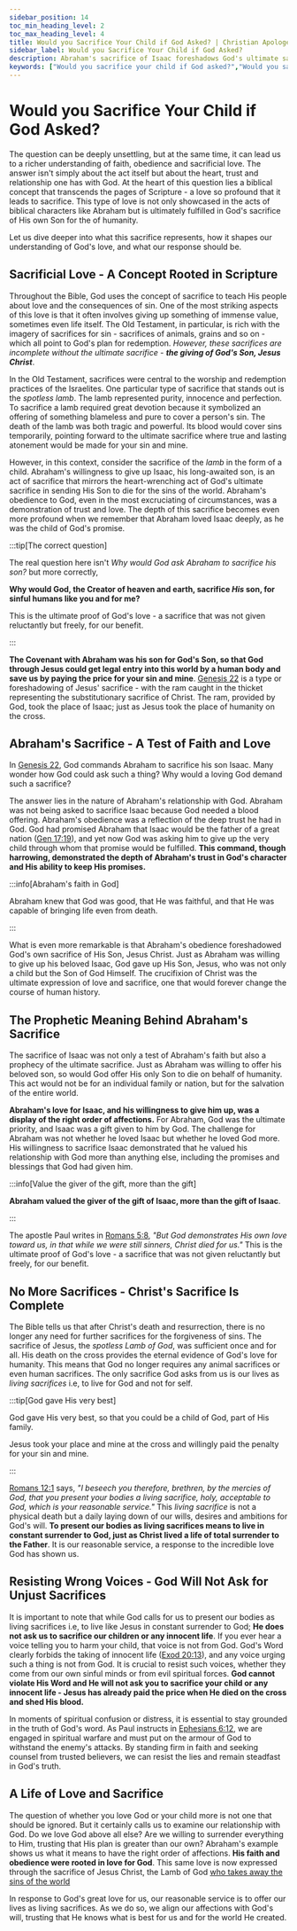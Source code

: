 ```yaml
---
sidebar_position: 14
toc_min_heading_level: 2
toc_max_heading_level: 4
title: Would you Sacrifice Your Child if God Asked? | Christian Apologetics
sidebar_label: Would you Sacrifice Your Child if God Asked?
description: Abraham's sacrifice of Isaac foreshadows God's ultimate sacrifice of Jesus for you and me. Both exemplify sacrificial love and obedient faith in God's plan. Our response is to live as living sacrifices.
keywords: ["Would you sacrifice your child if God asked?","Would you sacrifice your child if God asked you?","Abraham's Sacrifice","Biblical Sacrifice","God's Love","Jesus Christ's Sacrifice","Sacrificial Love","Faith and Obedience","Old Testament Sacrifices","New Testament Teachings","Trust in God","Voice of God vs. Evil Voices","Human Redemption","Innocent Sacrifice"]
---
```


# Would you Sacrifice Your Child if God Asked?

The question can be deeply unsettling, but at the same time, it can lead us to a richer understanding of faith,
obedience and sacrificial love. The answer isn't simply about the act itself but about the heart, trust and
relationship one has with God. At the heart of this question lies a biblical concept that transcends the pages
of Scripture - a love so profound that it leads to sacrifice. This type of love is not only showcased in the acts
of biblical characters like Abraham but is ultimately fulfilled in God's sacrifice of His own Son for the 
of humanity.

Let us dive deeper into what this sacrifice represents, how it shapes our understanding of God's love, and what our
response should be.

## Sacrificial Love - A Concept Rooted in Scripture

Throughout the Bible, God uses the concept of sacrifice to teach His people about love and the consequences of sin.
One of the most striking aspects of this love is that it often involves giving up something of immense value, sometimes
even life itself. The Old Testament, in particular, is rich with the imagery of sacrifices for sin - sacrifices of
animals, grains and so on - which all point to God's plan for redemption. *However, these sacrifices are incomplete
without the ultimate sacrifice* - ***the giving of God's Son, Jesus Christ***.

In the Old Testament, sacrifices were central to the worship and redemption practices of the Israelites. One
particular type of sacrifice that stands out is the *spotless lamb*. The lamb represented purity, innocence and
perfection. To sacrifice a lamb required great devotion because it symbolized an offering of something blameless
and pure to cover a person's sin. The death of the lamb was both tragic and powerful. Its blood would cover
sins temporarily, pointing forward to the ultimate sacrifice where true and lasting atonement would be made for
your sin and mine.

However, in this context, consider the sacrifice of the *lamb* in the form of a child. Abraham's willingness to
give up Isaac, his long-awaited son, is an act of sacrifice that mirrors the heart-wrenching act of God's ultimate
sacrifice in sending His Son to die for the sins of the world. Abraham's obedience to God, even in the most
excruciating of circumstances, was a demonstration of trust and love. The depth of this sacrifice becomes
even more profound when we remember that Abraham loved Isaac deeply, as he was the child of God's promise. 

:::tip[The correct question]

The real question here isn't *Why would God ask Abraham to sacrifice his son?* but more correctly,

**Why would God, the Creator of heaven and earth, sacrifice *His* son, for sinful humans like you and for me?**

This is the ultimate proof of God's love - a sacrifice that was not given reluctantly but freely, for our benefit.

:::

**The Covenant with Abraham was his son for God's Son, so that God through Jesus could get legal entry into
this world by a human body and save us by paying the price for your sin and mine**.
[Genesis 22](https://www.biblegateway.com/passage/?search=gen%2022&version=NKJV) is a type or foreshadowing of
Jesus' sacrifice - with the ram caught in the thicket representing the substitutionary sacrifice of Christ.
The ram, provided by God, took the place of Isaac; just as Jesus took the place of humanity on the cross. 

## Abraham's Sacrifice - A Test of Faith and Love

In [Genesis 22](https://www.biblegateway.com/passage/?search=Genesis%2022&version=NKJV), God commands Abraham
to sacrifice his son Isaac. Many wonder how God could ask such a thing? Why would a loving God demand such
a sacrifice?

The answer lies in the nature of Abraham's relationship with God. Abraham was not being asked to sacrifice Isaac
because God needed a blood offering. Abraham's obedience was a reflection of the deep trust he had in God. God
had promised Abraham that Isaac would be the father of a great nation
([Gen 17:19](https://www.biblegateway.com/passage/?search=Gen%2017%3A19&version=NKJV)), and yet now God was
asking him to give up the very child through whom that promise would be fulfilled. **This command, though harrowing,
demonstrated the depth of Abraham's trust in God's character and His ability to keep His promises.** 

:::info[Abraham's faith in God]

Abraham knew that God was good, that He was faithful, and that He was capable of bringing life even from death.

:::

What is even more remarkable is that Abraham's obedience foreshadowed God's own sacrifice of His Son, Jesus Christ.
Just as Abraham was willing to give up his beloved Isaac, God gave up His Son, Jesus, who was not only a child but
the Son of God Himself. The crucifixion of Christ was the ultimate expression of love and sacrifice, one that would
forever change the course of human history.

## The Prophetic Meaning Behind Abraham's Sacrifice

The sacrifice of Isaac was not only a test of Abraham's faith but also a prophecy of the ultimate sacrifice.
Just as Abraham was willing to offer his beloved son, so would God offer His only Son to die on behalf of humanity.
This act would not be for an individual family or nation, but for the salvation of the entire world.

**Abraham's love for Isaac, and his willingness to give him up, was a display of the right order of affections.**
For Abraham, God was the ultimate priority, and Isaac was a gift given to him by God. The challenge for Abraham
was not whether he loved Isaac but whether he loved God more. His willingness to sacrifice Isaac demonstrated
that he valued his relationship with God more than anything else, including the promises and blessings that God
had given him. 

:::info[Value the giver of the gift, more than the gift]

**Abraham valued the giver of the gift of Isaac, more than the gift of Isaac**.

:::

The apostle Paul writes in [Romans 5:8](https://www.biblegateway.com/passage/?search=rom%205%3A8&version=NKJV),
*"But God demonstrates His own love toward us, in that while we were still sinners, Christ died for us."*
This is the ultimate proof of God's love - a sacrifice that was not given reluctantly but freely, for our benefit.

## No More Sacrifices - Christ's Sacrifice Is Complete

The Bible tells us that after Christ's death and resurrection, there is no longer any need for further sacrifices
for the forgiveness of sins. The sacrifice of Jesus, the *spotless Lamb of God*, was sufficient once and for all.
His death on the cross provides the eternal evidence of God's love for humanity. This means that God no longer
requires any animal sacrifices or even human sacrifices. The only sacrifice God asks from us is our lives as
*living sacrifices* i.e, to live for God and not for self.

:::tip[God gave His very best]

God gave His very best, so that you could be a child of God, part of His family.

Jesus took your place and mine at the cross and willingly paid the penalty for your sin and mine.

:::

[Romans 12:1](https://www.biblegateway.com/passage/?search=rom%2012%3A1&version=NKJV) says, *"I beseech you therefore,
brethren, by the mercies of God, that you present your bodies a living sacrifice, holy, acceptable to God, which is
your reasonable service."* This *living sacrifice* is not a physical death but a daily laying down of our wills, desires
and ambitions for God's will. **To present our bodies as living sacrifices means to live in constant surrender to God,
just as Christ lived a life of total surrender to the Father**. It is our reasonable service, a response to the incredible
love God has shown us.

## Resisting Wrong Voices - God Will Not Ask for Unjust Sacrifices

It is important to note that while God calls for us to present our bodies as living sacrifices i.e, to live like Jesus 
in constant surrender to God; **He does not ask us to sacrifice our children or any innocent life**. If you
ever hear a voice telling you to harm your child, that voice is not from God. God's Word clearly
forbids the taking of innocent life ([Exod 20:13](https://www.biblegateway.com/passage/?search=Exo%2020%3A13&version=NKJV)),
and any voice urging such a thing is not from God. It is crucial to resist such voices, whether they come from our own
sinful minds or from evil spiritual forces. **God cannot violate His Word and He will not ask you to sacrifice your child
or any innocent life - Jesus has already paid the price when He died on the cross and shed His blood.**

In moments of spiritual confusion or distress, it is essential to stay grounded in the truth of God's word. As Paul
instructs in [Ephesians 6:12](https://www.biblegateway.com/passage/?search=Ephesians%206%3A12&version=NKJV), we are
engaged in spiritual warfare and must put on the armour of God to withstand the enemy's attacks. By standing firm in
faith and seeking counsel from trusted believers, we can resist the lies and remain steadfast in God's truth.

## A Life of Love and Sacrifice

The question of whether you love God or your child more is not one that should be ignored. But it certainly calls us to
examine our relationship with God. Do we love God above all else? Are we willing to surrender everything to Him,
trusting that His plan is greater than our own? Abraham's example shows us what it means to have the right order
of affections. **His faith and obedience were rooted in love for God**. This same love is now expressed through the
sacrifice of Jesus Christ, the Lamb of God [who takes away the sins of the world](../../jesus/because-he-lives/salvation-and-redemption.md)

In response to God's great love for us, our reasonable service is to offer our lives as living sacrifices. As we do so,
we align our affections with God's will, trusting that He knows what is best for us and for the world He created.
